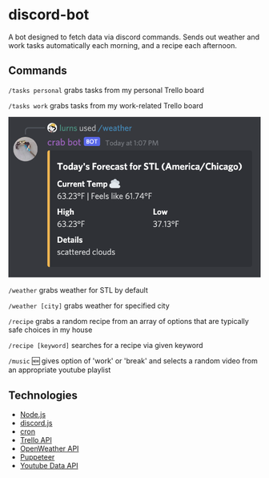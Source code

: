 # discord-bot

A bot designed to fetch data via discord commands. Sends out weather and work tasks automatically each morning, and a recipe each afternoon.

## Commands

`/tasks personal` grabs tasks from my personal Trello board

`/tasks work` grabs tasks from my work-related Trello board

![](/src/weather.png 'Example of /weather command')

`/weather` grabs weather for STL by default

`/weather [city]` grabs weather for specified city

`/recipe` grabs a random recipe from an array of options that are typically safe choices in my house

`/recipe [keyword]` searches for a recipe via given keyword

`/music` 🆕 gives option of 'work' or 'break' and selects a random video from an appropriate 
youtube playlist

## Technologies

- [Node.js](https://nodejs.org/)
- [discord.js](https://discord.js.org/)
- [cron](https://npmjs.com/package/cron)
- [Trello API](https://developer.atlassian.com/cloud/trello/)
- [OpenWeather API](https://openweathermap.org/)
- [Puppeteer](https://github.com/puppeteer/puppeteer)
- [Youtube Data API](https://developers.google.com/youtube/v3)
